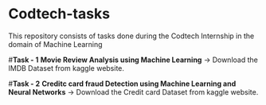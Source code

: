 # Codtech-tasks
This repository consists of tasks done during the Codtech Internship in the domain of Machine Learning

#**Task - 1**
**Movie Review Analysis using Machine Learning**
-> Download the IMDB Dataset from kaggle website.

#**Task - 2**
**Creditc card fraud Detection using Machine Learning and Neural Networks**
-> Download the Credit card Dataset from kaggle website.


